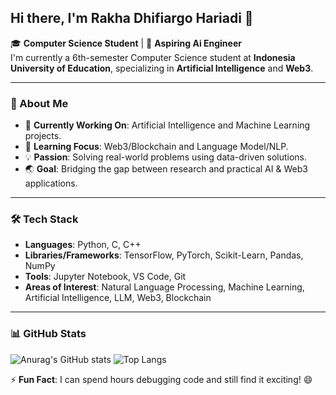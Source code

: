 ## Hi there, I'm Rakha Dhifiargo Hariadi 👋

🎓 **Computer Science Student** | 🎯 **Aspiring Ai Engineer**  
I'm currently a 6th-semester Computer Science student at **Indonesia University of Education**, specializing in **Artificial Intelligence** and **Web3**.

---

### 🚀 About Me
- 🔭 **Currently Working On**: Artificial Intelligence and Machine Learning projects.
- 🌱 **Learning Focus**: Web3/Blockchain and Language Model/NLP.
- 💡 **Passion**: Solving real-world problems using data-driven solutions.
- 🌏 **Goal**: Bridging the gap between research and practical AI & Web3 applications.

---

### 🛠️ Tech Stack
- **Languages**: Python, C, C++
- **Libraries/Frameworks**: TensorFlow, PyTorch, Scikit-Learn, Pandas, NumPy
- **Tools**: Jupyter Notebook, VS Code, Git 
- **Areas of Interest**: Natural Language Processing, Machine Learning, Artificial Intelligence, LLM, Web3, Blockchain

---


### 📊 GitHub Stats
![Anurag's GitHub stats](https://github-readme-stats.vercel.app/api?username=rakhargo&theme=tokyonight&show_icons=true) ![Top Langs](https://github-readme-stats.vercel.app/api/top-langs/?username=rakhargo&layout=compact&theme=tokyonight)

<!--
---

### 📫 How to Reach Me
- [LinkedIn](https://www.linkedin.com/in/your-linkedin)  
- [Portfolio](https://your-portfolio.com)  
- [Email](mailto:your-email@example.com)

---
-->
⚡ **Fun Fact**: I can spend hours debugging code and still find it exciting! 😄
